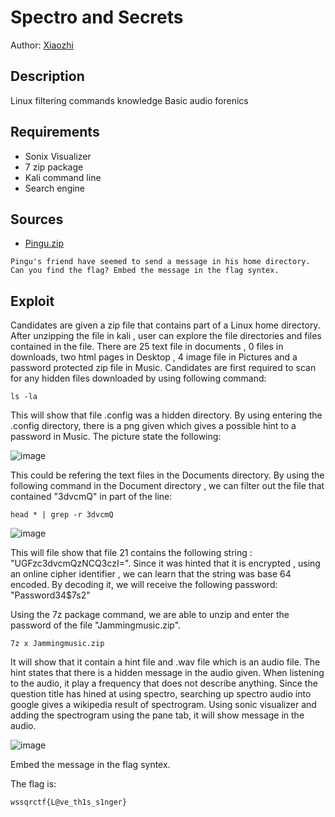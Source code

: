# Spectro and Secrets
Author: [Xiaozhi](https://github.com/xiaoxiao69)

## Description

Linux filtering commands knowledge
Basic audio forenics
## Requirements 

- Sonix Visualizer
- 7 zip package
- Kali command line
- Search engine

## Sources

- [Pingu.zip](https://github.com/ChanTingHui/wssqrctf/blob/main/misc/Spectro%20and%20Secrets/bin/Pingu.zip)


```
Pingu's friend have seemed to send a message in his home directory. Can you find the flag? Embed the message in the flag syntex.
```


## Exploit

Candidates are given a zip file that contains part of a Linux home directory. After unzipping the file in kali , user can explore the file directories and files contained in the file. There are 25 text file in documents , 0 files in downloads, two html pages in Desktop , 4 image file in Pictures and a password protected zip file in Music. Candidates are first required to scan for any hidden files downloaded by using following command:
```
ls -la
```
This will show that file .config was a hidden directory. By using entering the .config directory, there is a png given which gives a possible hint to a password in Music. The picture state the following:

![image](https://user-images.githubusercontent.com/69874238/123474018-f22e7200-d62b-11eb-8048-180cffa97da5.png)

This could be refering the text files in the Documents directory. By using the following command in the Document directory , we can filter out the file that contained "3dvcmQ" in part of the line:
```
head * | grep -r 3dvcmQ
```
![image](https://user-images.githubusercontent.com/69874238/123477561-cd88c900-d630-11eb-9bb9-0b7b389bd6a7.png)

This will file show that file 21 contains the following string : "UGFzc3dvcmQzNCQ3czI=". Since it was hinted that it is encrypted , using an online cipher identifier , we can learn that the string was base 64 encoded. By decoding it, we will receive the following password: "Password34$7s2"

Using the 7z package command, we are able to unzip and enter the password of the file "Jammingmusic.zip".
```
7z x Jammingmusic.zip
```

It will show that it contain a hint file and .wav file which is an audio file. The hint states that there is a hidden message in the audio given. When listening to the audio, it play a frequency that does not describe anything. Since the question title has hined at using spectro, searching up spectro audio into google gives a wikipedia result of spectrogram. Using sonic visualizer and adding the spectrogram using the pane tab, it will show message in the audio.

![image](https://user-images.githubusercontent.com/69874238/123476644-9534bb00-d62f-11eb-9c13-0ebfd11e0af5.png)


Embed the message in the flag syntex.


The flag is:

```
wssqrctf{L@ve_th1s_s1nger}
```
